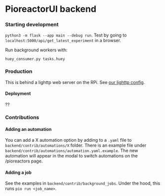 # PioreactorUI backend


### Starting development

`python3 -m flask --app main --debug run`. Test by going to `localhost:5000/api/get_latest_experiment` in a browser.

Run background workers with:

`huey_consumer.py tasks.huey`

### Production

This is behind a lighttp web server on the RPi. See [our lighttp config]().

#### Deployment

??


### Contributions

#### Adding an automation

You can add a X automation option by adding to a `.yaml` file to `backend/contrib/automations/X` folder. There is an example file under `backend/contrib/automations/automation.yaml.example`. The new automation will appear in the modal to switch automations on the /pioreactors page.


#### Adding a job

See the examples in `backend/contrib/background_jobs`. Under the hood, this runs `pio run <job_name>`.

